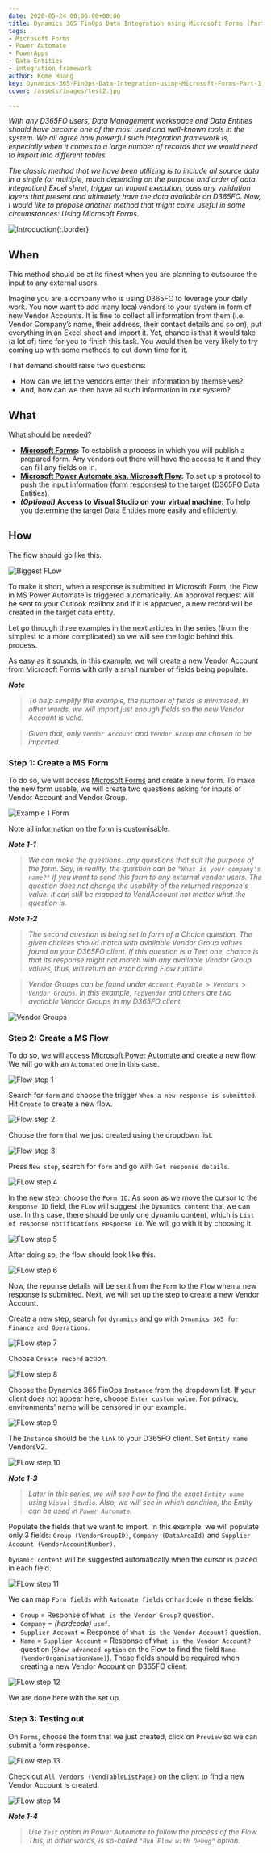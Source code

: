 ```yaml
---
date: 2020-05-24 00:00:00+00:00
title: Dynamics 365 FinOps Data Integration using Microsoft Forms (Part 1)  
tags:
- Microsoft Forms
- Power Automate
- PowerApps
- Data Entities
- integration framework
author: Kome Hoang
key: Dynamics-365-FinOps-Data-Integration-using-Microsoft-Forms-Part-1
cover: /assets/images/test2.jpg

---
```


*With any D365FO users, Data Management workspace and Data Entities should have become one of the most used and well-known tools in the system. We all agree how powerful such integration framework is, especially when it comes to a large number of records that we would need to import into different tables.*

*The classic method that we have been utilizing is to include all source data in a single (or multiple, much depending on the purpose and order of data integration) Excel sheet, trigger an import execution, pass any validation layers that present and ultimately have the data available on D365FO. Now, I would like to propose another method that might come useful in some circumstances: Using Microsoft Forms.*

![Introduction]({{site.url}}/assets/imagesposts/Introduction.png "The trio"){:.border}

## When

This method should be at its finest when you are planning to outsource the input to any external users.

Imagine you are a company who is using D365FO to leverage your daily work. You now want to add many local vendors to your system in form of new Vendor Accounts. It is fine to collect all information from them (i.e. Vendor Company’s name, their address, their contact details and so on), put everything in an Excel sheet and import it. Yet, chance is that it would take (a lot of) time for you to finish this task. You would then be very likely to try coming up with some methods to cut down time for it.

That demand should raise two questions:

- How can we let the vendors enter their information by themselves?
- And, how can we then have all such information in our system?

## What

What should be needed?

- **[Microsoft Forms](https://forms.office.com/):** To establish a process in which you will publish a prepared form. Any vendors out there will have the access to it and they can fill any fields on in.
- **[Microsoft Power Automate aka. Microsoft Flow](https://flow.microsoft.com/):** To set up a protocol to push the input information (form responses) to the target (D365FO Data Entities).
- ***(Optional)*** **Access to Visual Studio on your virtual machine:** To help you determine the target Data Entities more easily and efficiently.

## How

The flow should go like this.

![Biggest FLow]({{site.url}}/assets/imagesposts/Biggest-Flow.png "The Biggest FLow")

To make it short, when a response is submitted in Microsoft Form, the Flow in MS Power Automate is triggered automatically. An approval request will be sent to your Outlook mailbox and if it is approved, a new record will be created in the target data entity.

Let go through three examples in the next articles in the series (from the simplest to a more complicated) so we will see the logic behind this process.

As easy as it sounds, in this example, we will create a new Vendor Account from Microsoft Forms with only a small number of fields being populate.

***Note***

> *To help simplify the example, the number of fields is minimised. In other words, we will import just enough fields so the new Vendor Account is valid.*

> *Given that, only `Vendor Account` and `Vendor Group` are chosen to be imported.*

### **Step 1: Create a MS Form**

To do so, we will access [Microsoft Forms](https://forms.office.com/) and create a new form. To make the new form usable, we will create two questions asking for inputs of Vendor Account and Vendor Group.

![Example 1 Form]({{site.url}}/assets/imagesposts/E1-1-NewForm.png "Example 1 Form")

Note all information on the form is customisable.

***Note 1-1***

> *We can make the questions...any questions that suit the purpose of the form. Say, in reality, the question can be `"What is your company's name?"` if you want to send this form to any external vendor users. The question does not change the usability of the returned response's value. It can still be mapped to VendAccount not matter what the question is.*

***Note 1-2***
> *The second question is being set in form of a Choice question. The given choices should match with available Vendor Group values found on your D365FO client. If this question is a Text one, chance is that its response might not match with any available Vendor Group values, thus, will return an error during Flow runtime.*

> *Vendor Groups can be found under `Account Payable > Vendors > Vendor Groups`. In this example, `TopVendor` and `Others` are two available Vendor Groups in my D365FO client.*

![Vendor Groups]({{site.url}}/assets/imagesposts/E1-2-VendorGroups.png "Vendor Groups")

### **Step 2: Create a MS Flow**

To do so, we will access [Microsoft Power Automate](https://flow.microsoft.com/) and create a new flow. We will go with an `Automated` one in this case.

![Flow step 1]({{site.url}}/assets/imagesposts/E1-3-Flow-1.png "Automated flow")

Search for `form` and choose the trigger `When a new response is submitted`. Hit `Create` to create a new flow.

![Flow step 2]({{site.url}}/assets/imagesposts/E1-4-Flow-2.png "Form trigger")

Choose the `form` that we just created using the dropdown list.

![Flow step 3]({{site.url}}/assets/imagesposts/E1-5-Flow-3.png "Choose form")

Press `New step`, search for `form` and go with `Get response details`.

![FLow step 4]({{site.url}}/assets/imagesposts/E1-6-Flow-4.png "New step: Get response details")

In the new step, choose the `Form ID`. As soon as we move the cursor to the `Response ID` field, the `FLow` will suggest the `Dynamics content` that we can use. In this case, there should be only one dynamic content, which is `List of response notifications Response ID`. We will go with it by choosing it.

![FLow step 5]({{site.url}}/assets/imagesposts/E1-7-Flow-5.png "Get response details")

After doing so, the flow should look like this.

![FLow step 6]({{site.url}}/assets/imagesposts/E1-8-Flow-6.png "Form done")

Now, the reponse details will be sent from the `Form` to the `Flow` when a new response is submitted. Next, we will set up the step to create a new Vendor Account.

Create a new step, search for `dynamics` and go with `Dynamics 365 for Finance and Operations`.

![FLow step 7]({{site.url}}/assets/imagesposts/E1-9-Flow-7.png "Dynamics 365 FinOps")

Choose `Create record` action.

![FLow step 8]({{site.url}}/assets/imagesposts/E1-10-Flow-8.png "Create record action")

Choose the Dynamics 365 FinOps `Instance` from the dropdown list. If your client does not appear here, choose `Enter custom value`. For privacy, environments' name will be censored in our example.

![FLow step 9]({{site.url}}/assets/imagesposts/E1-11-Flow-9.png "Set D365FO instance")

The `Instance` should be the `link` to your D365FO client. Set `Entity name` VendorsV2.

![FLow step 10]({{site.url}}/assets/imagesposts/E1-12-Flow-10.png "Set Instance and Entity")

***Note 1-3***

> *Later in this series, we will see how to find the exact `Entity name` using `Visual Studio`. Also, we will see in which condition, the Entity can be used in `Power Automate`.*

Populate the fields that we want to import. In this example, we will populate only 3 fields: `Group (VendorGroupID)`, `Company (DataAreaId)` and `Supplier Account (VendorAccountNumber)`.

`Dynamic content` will be suggested automatically when the cursor is placed in each field.

![FLow step 11]({{site.url}}/assets/imagesposts/E1-13-Flow-11.png "Map Form fields with Automate fields")

We can map `Form fields` with `Automate fields` or `hardcode` in these fields:

- `Group` = Response of `What is the Vendor Group?` question.
- `Company` = *(hardcode)* `usmf`.
- `Supplier Account` = Response of `What is the Vendor Account?` question.
- `Name` = `Supplier Account` =  Response of `What is the Vendor Account?` question (`Show advanced option` on the Flow to find the field `Name (VendorOrganisationName)`).
These fields should be required when creating a new Vendor Account on D365FO client.

![FLow step 12]({{site.url}}/assets/imagesposts/E1-14-Flow-12.png "Map Form fields with Automate fields")

We are done here with the set up.

### **Step 3: Testing out**

On `Forms`, choose the form that we just created, click on `Preview` so we can submit a form response.

![FLow step 13]({{site.url}}/assets/imagesposts/E1-15-Flow-13.png "Map Form fields with Automate fields")

Check out `All Vendors (VendTableListPage)` on the client to find a new Vendor Account is created.

![FLow step 14]({{site.url}}/assets/imagesposts/E1-16-Flow-14.png "Map Form fields with Automate fields")

***Note 1-4***

> *Use `Test` option in Power Automate to follow the process of the Flow. This, in other words, is so-called `"Run Flow with Debug"` option.*
